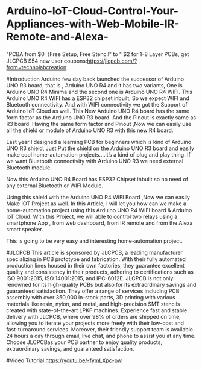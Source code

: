 # Arduino-IoT-Cloud-Control-Your-Appliances-with-Web-Mobile-IR-Remote-and-Alexa-
"PCBA from $0（Free Setup, Free Stencil" to " $2 for 1-8 Layer PCBs, get JLCPCB $54 new user coupons:https://jlcpcb.com/?from=technolabcreation

#Introduction
Arduino few day back launched the successor of Arduino UNO R3 board, that is , Arduino UNO R4 and it has two variants, One is Arduino UNO R4 Minima and the second one is Arduino UNO R4 WIFI.
This Arduino UNO R4 WIFI has a ESP32 chipset inbuilt, So we expect WIFI and Bluetooth connectivity. And with WIFI connectivity we got the Support of Arduino IoT Cloud as well.
This New Arduino UNO R4 board has the same form factor as the Arduino UNO R3 board. And the Pinout is exactly same as R3 board.
Having the same form factor and Pinout ,Now we can easily use all the shield or module of Arduino UNO R3 with this new R4 board.

Last year I designed a learning PCB for beginners which is kind of Arduino UNO R3 shield, Just Put the shield on the Arduino UNO R3 board and easily make cool home-automation projects….it’s a kind of plug and play thing.
If we want Bluetooth connectivity with Arduino UNO R3  we need external Bluetooth module.

Now this Arduino UNO R4 Board has ESP32 Chipset inbuilt so no need of any external Bluetooth or WIFI Module.

Using this shield with the Arduino UNO R4 WIFI Board ,Now we can easily Make IOT Project as well.
In this Article,  I will let you how can we make a home-automation project using this Arduino UNO R4 WIFI board & Arduino IoT Cloud.
With this Project, we will able to control two relays using a smartphone App , from web dashboard, from IR remote and from the Alexa smart speaker.

This is going to be very easy and interesting home-automation project.

#JLCPCB
This article is sponsored by JLCPCB, a leading manufacturer specializing in PCB prototype and fabrication. With their fully automated production lines housed in their own factories, they guarantee excellent quality and consistency in their products, adhering to certifications such as ISO 9001:2015, ISO 14001:2015, and IPC-6012E.
JLCPCB is not only renowned for its high-quality PCBs but also for its extraordinary savings and guaranteed satisfaction. They offer a range of services including PCB assembly with over 350,000 in-stock parts, 3D printing with various materials like resin, nylon, and metal, and high-precision SMT stencils created with state-of-the-art LPKF machines.
Experience fast and stable delivery with JLCPCB, where over 98% of orders are shipped on time, allowing you to iterate your projects more freely with their low-cost and fast-turnaround services. Moreover, their friendly support team is available 24 hours a day through email, live chat, and phone to assist you at any time.
Choose JLCPCBas your PCB partner to enjoy quality products, extraordinary savings, and guaranteed satisfaction.

#Video Tutorial
https://youtu.be/-fymLXpc-pw
